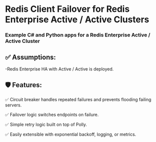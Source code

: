 # Redis Client Failover for Redis Enterprise Active / Active Clusters

### Example C# and Python apps for a Redis Enterprise Active / Active Cluster

## ✅ Assumptions:
-Redis Enterprise HA with Active / Active is deployed.

## 🛡 Features:

✅ Circuit breaker handles repeated failures and prevents flooding failing servers.

✅ Failover logic switches endpoints on failure.

✅ Simple retry logic built on top of Polly.

✅ Easily extensible with exponential backoff, logging, or metrics.

